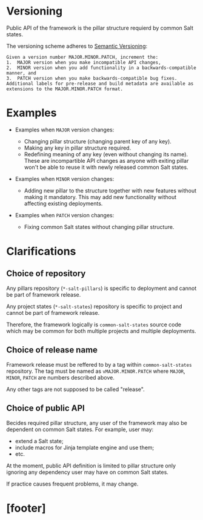 
# Versioning #

Public API of the framework is the pillar structure requierd by
common Salt states.

The versioning scheme adheres to [Semantic Versioning][1]:
```
Given a version number MAJOR.MINOR.PATCH, increment the:
1.  MAJOR version when you make incompatible API changes,
2.  MINOR version when you add functionality in a backwards-compatible manner, and
3.  PATCH version when you make backwards-compatible bug fixes.
Additional labels for pre-release and build metadata are available as extensions to the MAJOR.MINOR.PATCH format.
```

# Examples #

*   Examples when `MAJOR` version changes:
    *   Changing pillar structure (changing parent key of any key).
    *   Making any key in pillar structure required.
    *   Redefining meaning of any key (even without changing its name).
    These are incompartible API changes as anyone with exiting pillar
    won't be able to reuse it with newly released common Salt states.

*   Examples when `MINOR` version changes:
    *   Adding new pillar to the structure together with new features
        without making it mandatory.
    This may add new functionality without affecting existing deployments.

*   Examples when `PATCH` version changes:
    *   Fixing common Salt states without changing pillar structure.

# Clarifications #

## Choice of repository ##

Any pillars repository (`*-salt-pillars`) is specific to deployment and
cannot be part of framework release.

Any project states (`*-salt-states`) repository is specific to project and
cannot be part of framework release.

Therefore, the framework logically is `common-salt-states` source code
which may be common for both multiple projects and multiple deployments.

## Choice of release name ##

Framework release must be reffered to by a tag within `common-salt-states`
repository. The tag must be named as `vMAJOR.MINOR.PATCH`
where `MAJOR`, `MINOR`, `PATCH` are numbers described above.

Any other tags are not supposed to be called "release".

## Choice of public API ##

Becides required pillar structure, any user of the framework may also
be dependent on common Salt states. For example, user may:
*   extend a Salt state;
*   include macros for Jinja template engine and use them;
*   etc.

At the moment, public API definition is limited to pillar structure only
ignoring any dependency user may have on common Salt states.

If practice causes frequent problems, it may change.

# [footer] #

[1]: http://semver.org/

